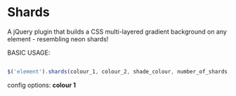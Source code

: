 Shards
======

A jQuery plugin that builds a CSS multi-layered gradient background on any element - resembling neon shards!

BASIC USAGE:
```javascript

$('element').shards(colour_1, colour_2, shade_colour, number_of_shards, complexity, lightness, alpha_constant, fullscreen);

```
config options:
<b>colour 1</b>